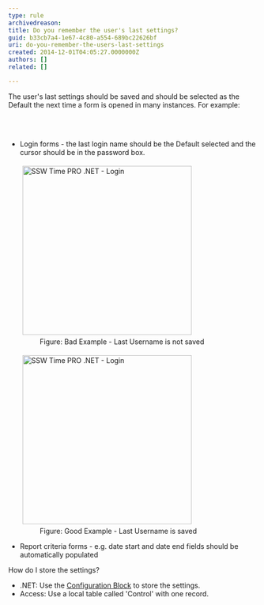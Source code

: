 ```yaml
---
type: rule
archivedreason: 
title: Do you remember the user's last settings?
guid: b33cb7a4-1e67-4c80-a554-689bc22626bf
uri: do-you-remember-the-users-last-settings
created: 2014-12-01T04:05:27.0000000Z
authors: []
related: []

---
```



<p>The user's last settings should be saved and should be selected as the Default the
                    next time a form is opened in many instances. For example&#58;</p>
<br><excerpt class='endintro'></excerpt><br>
<ul><li>Login forms - the last login name should be the Default selected and the cursor should be in the password box. 
      <dl class="badImage"><dt> 
            <img border="0" src="http&#58;//www.ssw.com.au/ssw/Standards/Rules/Images/BadFormLogin.jpg" alt="SSW Time PRO .NET - Login" style="margin&#58;5px;width&#58;342px;" />
         </dt><dd> Figure&#58; Bad Example - Last Username is not saved</dd></dl><dl class="goodImage"><dt> 
            <img border="0" src="http&#58;//www.ssw.com.au/ssw/Standards/Rules/Images/GoodFormLogin.jpg" alt="SSW Time PRO .NET - Login" style="margin&#58;5px;width&#58;342px;" />
         </dt><dd> Figure&#58; Good Example - Last Username is saved</dd></dl></li><li>Report criteria forms - e.g. date start and date end fields should be automatically populated</li></ul><p> How do I store the settings? </p><ul><li>.NET&#58; Use the 
      <a href="/SoftwareDevelopment/RulesToBetterDotNETProjects/Pages/ConfigurationManagementAppBlock.aspx"> Configuration Block</a> to store the settings.</li><li>Access&#58; Use a local table called 'Control' with one record.</li></ul>


